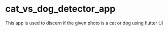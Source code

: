 # cat_vs_dog_detector_app
 
This app is used to discern if the given photo is a cat or dog using flutter UI
